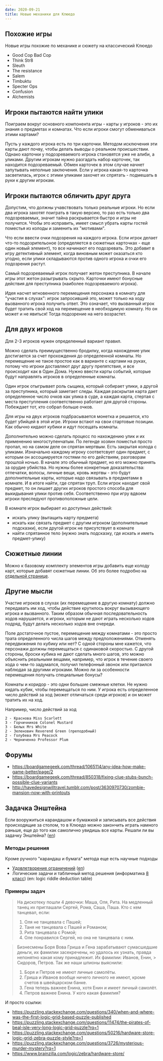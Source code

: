 ```yaml
---
date: 2020-09-21
title: Новые механики для Клюедо
---
```


## Похожие игры

Новые игры похожие по механике и сюжету на классический Клюедо

- Good Cop Bad Cop
- Think Str8
- Sleuth
- The resistance
- Salem
- Timbuktu
- Specter Ops
- Confusion
- Alchemists


## Игроки пытаются найти улики

Поиграем вокруг основного компонента игры - карты у игроков - это их знания о предметах и комнатах. Что если игроки смогут обмениваться этими картами?

Пусть у каждого игрока есть по три карточки.
Методом исключения эти карты дают почву, чтобы делать выводы о реальном происшествии. Однако карточки у подозреваемого игрока становятся уже не алиби, а уликами. Другим игрокам нужно разгадать набор карточек, так находится подозреваемый. Обмен карточек в этом случае начнет запутывать неполные заключения. Если у игрока какая-то карточка засветилась, игрок с этими уликами захочет их спрятать - подмешать в руки к другим игрокам.


## Игроки пытаются обличить друг друга

Допустим, что должны учавствовать только реальные игроки. 
Но если два игрока захотят поиграть в такую версию, то раз есть только два подозреваемых, значит тайна раскрывается быстро и игры не получится. 
Чтобы это исправить, имеет смысл убрать карты гостей поместья из колоды и заменить их "мотивами". 

Что если ввести очки подозрения на каждого игрока. Если игрок делает что-то подозрительоное (определяется в сюжетных карточках - еще один новый элемент), то все начинают его подозревать. Это добавит в игру детективный элемент, когда виновным может оказаться кто угодно, если улики складываются против одного игрока и очки его подозрения растут.

Самый подозреваемый игрок получает жетон преступника. В начале игры этот жетон разыгрывать скрыто. Карточки имеют бонусные действия для преступника (наиболее подозреваемого игрока).

Идея насчет мгновенного перемещения персонажа в комнату для "участия в слухах": игрок запросивший это, может только на ходу вызванного игрока получить ответ. Это означает, что вызванный игрок будет тратить свой ход на перемещение в необходимую комнату. Но он может и не явиться! Тогда подозрение на него возрастет.


## Для двух игроков

Для 2-3 игроков нужен определенный вариант правил.

Можно сделать преимущественно бродилку, когда нахождение улик достигается за счет прохождения до определенной комнаты.
Но перемещение не такое простое как в варианте с картами на руках, потому что игроки доставляют друг другу препятствия, и все происходит как в Один Дома.
Нужно ввести карты событий, которые будут направлять игроков в определенные комнаты. 

Один игрок отыгрывает роль сыщика, который собирает улики, а другой за преступника, который заметает следы. Каждая раскрытая карта дает определенное число очков как улика в суде, а каждая карта, стертая с места преступления соответственно работает для другой стороны. Побеждает тот, кто собрал больше очков.

Для игры на двух игроков подбрасывается монетка и решается, кто будет убийцей в этой игре. 
Игроки встают на свои стартовые позиции. Как обычно кидают кубики и идут посещать комнаты. 

Дополнительно можно сделать процесс по нахождению улик и их применению многоступенчатым.
По легенде хозяин поместья просто пропал, но на самом деле он спрятан мертвым.
Есть закрытая колода с уликами. 
Изначально каждому игроку соответсвует один предмет, с которым он ассоциируется гостями по его действиям, разговорам прошлой ночью. В начале это обычный предмет, но его можно принять за орудие убийства. Но нужны более конкретные доказательства: отпечатки, волосы, личные вещи, кровь жертвы - это будут дополнительные карты, которые надо связывать в предметами в комнате. И в итоге найти, где спрятан труп.
Если игрок находит свой предмет, то он лишает других игроков простого способа для выкидывания улики против себя. Соответственно при игру вдвоем игроки преследуют противоположные цели.

В комнате игрок выбирает из доступных действий: 

- искать улику (вытащить карту предмета)
- искать как связать предмет с другим игроком (дополнительные подсказки), если другой игрок не присутствует в комнате
- найти спрятанное тело (нужно знать подсказку, где искать и иметь предмет-улику)


## Сюжетные линии

Можно к базовому комплекту элементов игры добавить еще колоду карт, которые добавят сюжетные линии. Об это более подробно на [отдельной странице](./cluedo-quests).


## Другие мысли

Участие игроков в слухах (их перемещение в другую комнату) должно передавать им ход, чтобы действие крутилось вокруг вызывающего игрока и вызванного. Таким образом обычная последовательность ходов нарушается, и игроки, которым не дают играть несколько ходов подряд, будут делать несколько ходов вне очереди. 

Поле достаточное пустое, перемещение между комнатами - это просто трата определенного числа шагов между предположениями. Отменять передвижения по кубику или нет? С одной стороны мне кажется, что персонажи должны перемещаться с одинаковой скоростью. С другой стороны, броски кубика не дают сделать много шагов, это можно объяснить реальными вещами, например, что игрок в течение своего хода о чем-то задумался, получил телефонный звонок или притаился наблюдая за другими игроками. Можно ли за особенности перемещения получать специальные бонусы?

Комнаты и коридор - это одни большие смежные клетки. Не нужно кидать кубик, чтобы перемещаться по ним. У игрока есть определенное число действий за ход (может отличаться среди игроков) и он может тратить их на ход.

Например, число действий за ход

```
2 - Краснова Miss Scarlett
3 - Горчичников Colonel Mustard
3 - Белых Mrs White
2 - Зеленович Reverend Green (преподобный)
2 - Голубева Mrs Peacock
2 - Черниченко Professor Plum
```

## Форумы

- https://boardgamegeek.com/thread/1065114/any-idea-how-make-game-better/page/2
- https://boardgamegeek.com/thread/850318/fixing-clue-stubs-bunch-possible-clue-variants
- http://havedesignwilltravel.tumblr.com/post/3630970730/zombie-mansion-now-with-printouts


## Задачка Энштейна


Если вооружиться карандашом и бумажкой и записывать все действия происходящие за столом, то в Клюедо можно закончить играть намного раньше, еще до того как самолично увидишь все карты. Решали ли вы задачку Энштейна? ([en](https://en.wikipedia.org/wiki/Zebra_Puzzle))


### Методы решения

Кроме ручного "карандаш и бумага" метода еще есть научные подходы

- [Удовлетворение ограничений](https://ru.wikipedia.org/wiki/%D0%A3%D0%B4%D0%BE%D0%B2%D0%BB%D0%B5%D1%82%D0%B2%D0%BE%D1%80%D0%B5%D0%BD%D0%B8%D0%B5_%D0%BE%D0%B3%D1%80%D0%B0%D0%BD%D0%B8%D1%87%D0%B5%D0%BD%D0%B8%D0%B9) ([en](https://en.wikipedia.org/wiki/Constraint_satisfaction_problem))
- Логические задачи и табличный метод решения (информатика [8 класс](https://kopilkaurokov.ru/informatika/prochee/rieshieniie_zadach_tablichnym_sposobom)) (en: logic riddle deduction table)

### Примеры задач

> На дискотеку пошли 4 девочки: Маша, Оля, Рита. На медленный танец их приглашали Сергей, Рома, Саша, Паша. Кто с кем танцевал, если:
> 1) Оля не танцевала с Пашей;
> 2) Таня не танцевала с Пашей и Романом;
> 3) Рита танцевала с Ромой;
> 4) Оле понравился Сергей, но она не танцевала с ним.

> Бизнесмены Боря Вова Гриша и Гена зарабатывают сумасшедшие деньги, их фамилии засекречены, но удалось их узнать, правда непонятно какая кому принадлежит. Их фамилии: Иванов, Енин, > Сидоров, Петров. Так же наши шпионы выяснили:
> 1) Боря и Петров не имеют личные самолёты.
> 2) Гриша и Иванов вообще ничего личного не имеют, кроме счетов в швейцарском банке.
> 3) Гена теперь важнее Енина, хотя Енин и имеет личный самолёт.
> 4) Петров важнее Енина.
> У кого какая фамилия?

И просто ссылки:

- https://puzzling.stackexchange.com/questions/340/when-and-where-was-the-first-logic-grid-based-puzzle-published
- https://puzzling.stackexchange.com/questions/11474/the-pirates-of-beal-isle-very-long-logic-grid-puzzle?rq=1
- https://puzzling.stackexchange.com/questions/50216/hardware-store-logic-grid-zebra-puzzle-style?rq=1
- https://puzzling.stackexchange.com/questions/3726/mysterious-murder-mystery?rq=1
- https://www.brainzilla.com/logic/zebra/hardware-store/



